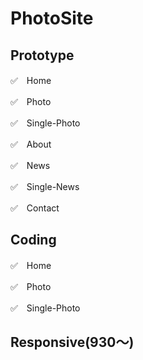 # PhotoSite
## Prototype
✅　Home  

✅　Photo  

✅　Single-Photo  

✅　About  

✅　News  

✅　Single-News  

✅　Contact  

## Coding  
✅　Home  

✅　Photo

✅　Single-Photo  

## Responsive(930〜)  

